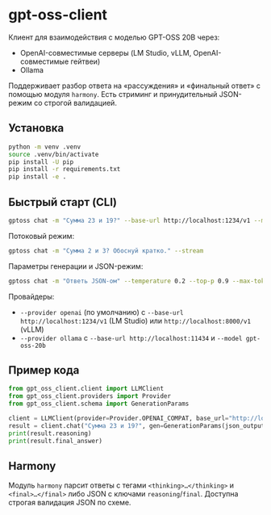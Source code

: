 # gpt-oss-client

Клиент для взаимодействия с моделью GPT-OSS 20B через:
- OpenAI-совместимые серверы (LM Studio, vLLM, OpenAI-совместимые гейтвеи)
- Ollama

Поддерживает разбор ответа на «рассуждения» и «финальный ответ» с помощью модуля `harmony`. Есть стриминг и принудительный JSON-режим со строгой валидацией.

## Установка

```bash
python -m venv .venv
source .venv/bin/activate
pip install -U pip
pip install -r requirements.txt
pip install -e .
```

## Быстрый старт (CLI)

```bash
gptoss chat -m "Сумма 23 и 19?" --base-url http://localhost:1234/v1 --model gpt-oss-20b
```

Потоковый режим:
```bash
gptoss chat -m "Сумма 2 и 3? Обоснуй кратко." --stream
```

Параметры генерации и JSON-режим:
```bash
gptoss chat -m "Ответь JSON-ом" --temperature 0.2 --top-p 0.9 --max-tokens 256 --json-output --strict-json
```

Провайдеры:
- `--provider openai` (по умолчанию) с `--base-url http://localhost:1234/v1` (LM Studio) или `http://localhost:8000/v1` (vLLM)
- `--provider ollama` с `--base-url http://localhost:11434` и `--model gpt-oss-20b`

## Пример кода

```python
from gpt_oss_client.client import LLMClient
from gpt_oss_client.providers import Provider
from gpt_oss_client.schema import GenerationParams

client = LLMClient(provider=Provider.OPENAI_COMPAT, base_url="http://localhost:1234/v1", model="gpt-oss-20b")
result = client.chat("Сумма 23 и 19?", gen=GenerationParams(json_output=True, strict_json=True))
print(result.reasoning)
print(result.final_answer)
```

## Harmony
Модуль `harmony` парсит ответы с тегами `<thinking>…</thinking>` и `<final>…</final>` либо JSON с ключами `reasoning`/`final`.
Доступна строгая валидация JSON по схеме.
